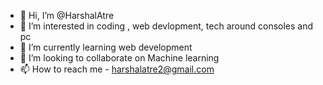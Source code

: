 - 👋 Hi, I’m @HarshalAtre
- 👀 I’m interested in coding , web devlopment, tech around consoles and pc
- 🌱 I’m currently learning web development
- 💞️ I’m looking to collaborate on Machine learning
- 📫 How to reach me - harshalatre2@gmail.com

<!---
HarshalAtre/HarshalAtre is a ✨ special ✨ repository because its `README.md` (this file) appears on your GitHub profile.
You can click the Preview link to take a look at your changes.
--->
